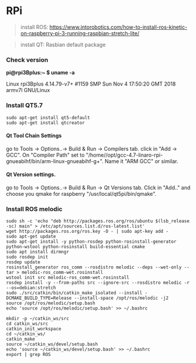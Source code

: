 # RPi
>install ROS: https://www.intorobotics.com/how-to-install-ros-kinetic-on-raspberry-pi-3-running-raspbian-stretch-lite/

>install QT: Rasbian default package

### Check version
**pi@rpi3Bplus:~ $ uname -a**

Linux rpi3Bplus 4.14.79-v7+ #1159 SMP Sun Nov 4 17:50:20 GMT 2018 armv7l GNU/Linux

### Install QT5.7
    sudo apt-get install qt5-default
    sudo apt-get install qtcreator
  
#### Qt Tool Chain Settings
  go to Tools -> Options..-> Build & Run -> Compilers tab. click in "Add -> GCC". 
  On "Compiler Path" set to "/home/<you>/opt/gcc-4.7-linaro-rpi-gnueabihf/bin/arm-linux-gnueabihf-g+". 
  Name it "ARM GCC" or similar. 

#### Qt Version settings.
  go to Tools -> Options..-> Build & Run -> Qt Versions tab. 
  Click in "Add.." and choose you qmake for raspberry "/usr/local/qt5pi/bin/qmake".


### Install ROS melodic
  
    sudo sh -c 'echo "deb http://packages.ros.org/ros/ubuntu $(lsb_release -sc) main" > /etc/apt/sources.list.d/ros-latest.list'
    wget http://packages.ros.org/ros.key -O - | sudo apt-key add -
    sudo apt-get update
    sudo apt-get install -y python-rosdep python-rosinstall-generator python-wstool python-rosinstall build-essential cmake
    sudo apt install dirmngr
    sudo rosdep init
    rosdep update
    rosinstall_generator ros_comm --rosdistro melodic --deps --wet-only --tar > melodic-ros_comm-wet.rosinstall
    wstool init src melodic-ros_comm-wet.rosinstall
    rosdep install -y --from-paths src --ignore-src --rosdistro melodic -r --os=debian:stretch
    sudo ./src/catkin/bin/catkin_make_isolated --install -DCMAKE_BUILD_TYPE=Release --install-space /opt/ros/melodic -j2
    source /opt/ros/melodic/setup.bash
    echo 'source /opt/ros/melodic/setup.bash' >> ~/.bashrc
    
    mkdir -p ~/catkin_ws/src
    cd catkin_ws/src
    catkin_init_workspace
    cd ~/catkin_ws/
    catkin_make
    source ~/catkin_ws/devel/setup.bash
    echo 'source ~/catkin_ws/devel/setup.bash' >> ~/.bashrc
    export | grep ROS

